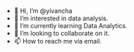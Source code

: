 - 👋 Hi, I’m @yivancha
- 👀 I’m interested in data analysis.
- 🌱 I’m currently learning Data Analytics.
- 💞️ I’m looking to collaborate on it.
- 📫 How to reach me via email.
<!---
yivancha/yivancha is a ✨ special ✨ repository because its `README.md` (this file) appears on your GitHub profile.
You can click the Preview link to take a look at your changes.
--->

